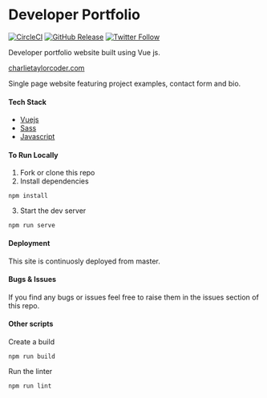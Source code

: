 # Developer Portfolio

[![CircleCI](https://circleci.com/gh/chazmcgrill/developer-portfolio/tree/master.svg?style=svg)](https://circleci.com/gh/chazmcgrill/developer-portfolio/tree/master)
[![GitHub Release](https://img.shields.io/github/v/release/chazmcgrill/developer-portfolio)](https://github.com/chazmcgrill/developer-portfolio/releases)
[![Twitter Follow](https://img.shields.io/twitter/follow/charlietcoder.svg?style=social)](https://twitter.com/charlietcoder)

Developer portfolio website built using Vue js.

[charlietaylorcoder.com](https://charlietaylorcoder.com)

Single page website featuring project examples, contact form and bio.

#### Tech Stack
- [Vuejs](https://vuejs.org/)
- [Sass](https://sass-lang.com/)
- [Javascript](https://developer.mozilla.org/en-US/docs/Web/JavaScript)

#### To Run Locally

1. Fork or clone this repo
2. Install dependencies
```
npm install
```
3. Start the dev server
```
npm run serve
```
#### Deployment

This site is continuosly deployed from master.

#### Bugs & Issues

If you find any bugs or issues feel free to raise them in the issues section of this repo.

#### Other scripts
Create a build
```
npm run build
```
Run the linter
```
npm run lint
```
